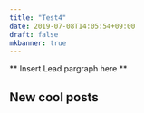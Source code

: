```yaml
---
title: "Test4"
date: 2019-07-08T14:05:54+09:00
draft: false
mkbanner: true
---
```


** Insert Lead pargraph here **


## New cool posts


